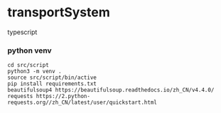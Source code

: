# transportSystem

typescript 

### python venv
    cd src/script 
    python3 -m venv . 
    source src/script/bin/active 
    pip install requirements.txt
    beautifulsoup4 https://beautifulsoup.readthedocs.io/zh_CN/v4.4.0/
    requests https://2.python-requests.org//zh_CN/latest/user/quickstart.html

